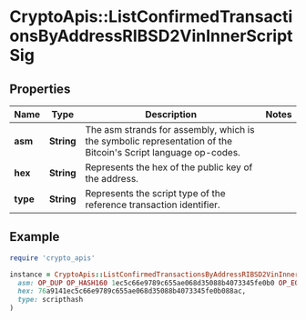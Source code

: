 # CryptoApis::ListConfirmedTransactionsByAddressRIBSD2VinInnerScriptSig

## Properties

| Name | Type | Description | Notes |
| ---- | ---- | ----------- | ----- |
| **asm** | **String** | The asm strands for assembly, which is the symbolic representation of the Bitcoin&#39;s Script language op-codes. |  |
| **hex** | **String** | Represents the hex of the public key of the address. |  |
| **type** | **String** | Represents the script type of the reference transaction identifier. |  |

## Example

```ruby
require 'crypto_apis'

instance = CryptoApis::ListConfirmedTransactionsByAddressRIBSD2VinInnerScriptSig.new(
  asm: OP_DUP OP_HASH160 1ec5c66e9789c655ae068d35088b4073345fe0b0 OP_EQUALVERIFY OP_CHECKSIG,
  hex: 76a9141ec5c66e9789c655ae068d35088b4073345fe0b088ac,
  type: scripthash
)
```

